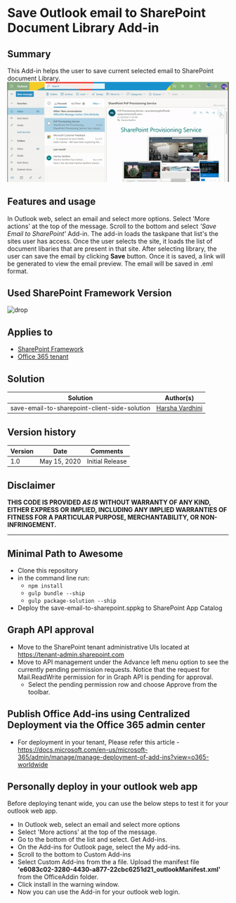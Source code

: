 # Save Outlook email to SharePoint Document Library Add-in

## Summary

This Add-in helps the user to save current selected email to SharePoint document Library.
![Save outlook email to SharePoint Library](./assets/saveEmailToSharePoint.gif)

## Features and usage
In Outlook web, select an email and select more options. Select 'More actions' at the top of the message. Scroll to the bottom and select *'Save Email to SharePoint'* Add-in. The add-in loads the taskpane that list's the sites user has access. Once the user selects the site, it loads the list of document libaries that are present in that site. After selecting library, the user can save the email by clicking **Save** button. Once it is saved, a link will be generated to view the email preview. The email will be saved in .eml format.  

## Used SharePoint Framework Version

![drop](https://img.shields.io/badge/version-1.10.0-green.svg)

## Applies to

* [SharePoint Framework](https:/dev.office.com/sharepoint)
* [Office 365 tenant](https://dev.office.com/sharepoint/docs/spfx/set-up-your-development-environment)

## Solution

Solution|Author(s)
--------|---------
save-email-to-sharepoint-client-side-solution | [Harsha Vardhini](https://twitter.com/harshagracy)

## Version history

Version|Date|Comments
-------|----|--------
1.0|May 15, 2020|Initial Release

## Disclaimer

**THIS CODE IS PROVIDED *AS IS* WITHOUT WARRANTY OF ANY KIND, EITHER EXPRESS OR IMPLIED, INCLUDING ANY IMPLIED WARRANTIES OF FITNESS FOR A PARTICULAR PURPOSE, MERCHANTABILITY, OR NON-INFRINGEMENT.**

---

## Minimal Path to Awesome

* Clone this repository
* in the command line run:
  * `npm install`
  * `gulp bundle --ship`
  * `gulp package-solution --ship`
* Deploy the save-email-to-sharepoint.sppkg to SharePoint App Catalog
## Graph API approval
* Move to the SharePoint tenant administrative UIs located at https://tenant-admin.sharepoint.com
* Move to API management under the Advance left menu option to see the currently pending permission requests. Notice that the request for Mail.ReadWrite permission for in Graph API is pending for approval.
  * Select the pending permission row and choose Approve from the toolbar.
## Publish Office Add-ins using Centralized Deployment via the Office 365 admin center
* For deployment in your tenant, Please refer this article - https://docs.microsoft.com/en-us/microsoft-365/admin/manage/manage-deployment-of-add-ins?view=o365-worldwide

## Personally deploy in your outlook web app
Before deploying tenant wide, you can use the below steps to test it for your outlook web app.
* In Outlook web, select an email and select more options
* Select 'More actions' at the top of the message.
* Go to the bottom of the list and select. Get Add-ins.
* On the Add-ins for Outlook page, select the My add-ins.
* Scroll to the bottom to Custom Add-ins
* Select Custom Add-ins from the a file. Upload the manifest file **'e6083c02-3280-4430-a877-22cbc6251d21_outlookManifest.xml'** from the OfficeAddin folder. 
* Click install in the warning window.
* Now you can use the Add-in for your outlook web login.

